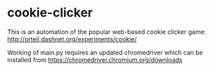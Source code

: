 # cookie-clicker
This is an automation of the popular web-based cookie clicker game: http://orteil.dashnet.org/experiments/cookie/

Working of main.py requires an updated chromedriver which can be installed from https://chromedriver.chromium.org/downloads
